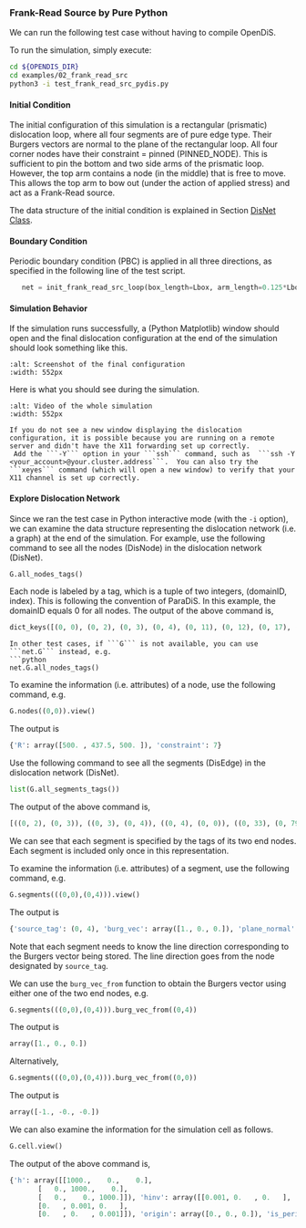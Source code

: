 ### Frank-Read Source by Pure Python

We can run the following test case without having to compile OpenDiS.

To run the simulation, simply execute:

```bash
cd ${OPENDIS_DIR}
cd examples/02_frank_read_src
python3 -i test_frank_read_src_pydis.py
```

#### Initial Condition
The initial configuration of this simulation is a rectangular (prismatic) dislocation loop, where all four segments are of pure edge type.  Their Burgers vectors are normal to the plane of the rectangular loop.  All four corner nodes have their constraint = pinned (PINNED_NODE).  This is sufficient to pin the bottom and two side arms of the prismatic loop.  However, the top arm contains a node (in the middle) that is free to move.  This allows the top arm to bow out (under the action of applied stress) and act as a Frank-Read source.

The data structure of the initial condition is explained in Section [DisNet Class](../../code_structure/data_structure/disnet_class.md).

#### Boundary Condition

Periodic boundary condition (PBC) is applied in all three directions, as specified in the following line of the test script.
```python
   net = init_frank_read_src_loop(box_length=Lbox, arm_length=0.125*Lbox, pbc=True)
```

#### Simulation Behavior
If the simulation runs successfully, a (Python Matplotlib) window should open and the final dislocation configuration at the end of the simulation should look something like this.
```{figure} frank_read_final_config.png
:alt: Screenshot of the final configuration
:width: 552px
```

Here is what you should see during the simulation.
```{figure} frank_read_opendis.gif
:alt: Video of the whole simulation
:width: 552px
```

```{hint}
If you do not see a new window displaying the dislocation configuration, it is possible because you are running on a remote server and didn't have the X11 forwarding set up correctly. 
 Add the ```-Y``` option in your ```ssh``` command, such as  ```ssh -Y <your_account>@your.cluster.address```.  You can also try the ```xeyes``` command (which will open a new window) to verify that your X11 channel is set up correctly.
```


#### Explore Dislocation Network

Since we ran the test case in Python interactive mode (with the ```-i``` option), we can examine the data structure representing the dislocation network (i.e. a graph) at the end of the simulation.  For example, use the following command to see all the nodes (DisNode) in the dislocation network (DisNet).

```python
G.all_nodes_tags()
```
Each node is labeled by a tag, which is a tuple of two integers, (domainID, index).  This is following the convention of ParaDiS.  In this example, the domainID equals 0 for all nodes.
The output of the above command is,
```python
dict_keys([(0, 0), (0, 2), (0, 3), (0, 4), (0, 11), (0, 12), (0, 17), (0, 18), (0, 27), (0, 28), (0, 29), (0, 32), (0, 33), (0, 34), (0, 41), (0, 42), (0, 63), (0, 64), (0, 77), (0, 78), (0, 79), (0, 80), (0, 83), (0, 84), (0, 85), (0, 86), (0, 87), (0, 88), (0, 89), (0, 43), (0, 102), (0, 103), (0, 107), (0, 110), (0, 124), (0, 128), (0, 51), (0, 111), (0, 120), (0, 14), (0, 23), (0, 117), (0, 5), (0, 9), (0, 129), (0, 113), (0, 22), (0, 112), (0, 73), (0, 10), (0, 44), (0, 66), (0, 96), (0, 74), (0, 100)])
```

```{hint}
In other test cases, if ```G``` is not available, you can use ```net.G``` instead, e.g.
```python
net.G.all_nodes_tags()
```

To examine the information (i.e. attributes) of a node, use the following command, e.g.
```python
G.nodes((0,0)).view()
```
The output is
```python
{'R': array([500. , 437.5, 500. ]), 'constraint': 7}
```

Use the following command to see all the segments (DisEdge) in the dislocation network (DisNet).
```python
list(G.all_segments_tags())
```
The output of the above command is,
```python
[((0, 2), (0, 3)), ((0, 3), (0, 4)), ((0, 4), (0, 0)), ((0, 33), (0, 79)), ((0, 79), (0, 11)), ((0, 12), (0, 80)), ((0, 80), (0, 34)), ((0, 17), (0, 83)), ((0, 83), (0, 33)), ((0, 34), (0, 84)), ((0, 84), (0, 18)), ((0, 41), (0, 87)), ((0, 88), (0, 42)), ((0, 89), (0, 17)), ((0, 103), (0, 2)), ((0, 0), (0, 107)), ((0, 27), (0, 51)), ((0, 51), (0, 77)), ((0, 78), (0, 111)), ((0, 111), (0, 28)), ((0, 11), (0, 120)), ((0, 120), (0, 63)), ((0, 64), (0, 14)), ((0, 14), (0, 12)), ((0, 102), (0, 23)), ((0, 23), (0, 86)), ((0, 77), (0, 117)), ((0, 117), (0, 41)), ((0, 42), (0, 5)), ((0, 5), (0, 78)), ((0, 43), (0, 9)), ((0, 9), (0, 110)), ((0, 32), (0, 129)), ((0, 129), (0, 124)), ((0, 124), (0, 22)), ((0, 22), (0, 43)), ((0, 110), (0, 112)), ((0, 112), (0, 85)), ((0, 73), (0, 27)), ((0, 28), (0, 10)), ((0, 86), (0, 44)), ((0, 44), (0, 103)), ((0, 32), (0, 66)), ((0, 66), (0, 128)), ((0, 107), (0, 96)), ((0, 96), (0, 85)), ((0, 128), (0, 74)), ((0, 74), (0, 102)), ((0, 29), (0, 63)), ((0, 100), (0, 87)), ((0, 64), (0, 113)), ((0, 10), (0, 113)), ((0, 18), (0, 89)), ((0, 29), (0, 73)), ((0, 100), (0, 88))]
```
We can see that each segment is specified by the tags of its two end nodes.  Each segment is included only once in this representation.

To examine the information (i.e. attributes) of a segment, use the following command, e.g.
```python
G.segments(((0,0),(0,4))).view()
```
The output is
```python
{'source_tag': (0, 4), 'burg_vec': array([1., 0., 0.]), 'plane_normal': array([ 0., -1.,  0.])}
```

Note that each segment needs to know the line direction corresponding to the Burgers vector being stored.  The line direction goes from the node designated by ```source_tag```.

We can use the ```burg_vec_from``` function to obtain the Burgers vector using either one of the two end nodes, e.g.
```python
G.segments(((0,0),(0,4))).burg_vec_from((0,4))
```
The output is
```python
array([1., 0., 0.])
```
Alternatively,
```python
G.segments(((0,0),(0,4))).burg_vec_from((0,0))
```
The output is
```python
array([-1., -0., -0.])
```


We can also examine the information for the simulation cell as follows.
```python
G.cell.view()
```

The output of the above command is,
```python
{'h': array([[1000.,    0.,    0.],
       [   0., 1000.,    0.],
       [   0.,    0., 1000.]]), 'hinv': array([[0.001, 0.   , 0.   ],
       [0.   , 0.001, 0.   ],
       [0.   , 0.   , 0.001]]), 'origin': array([0., 0., 0.]), 'is_periodic': [True, True, True]}
```
